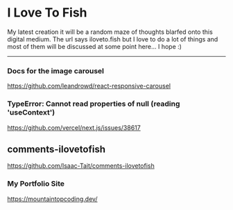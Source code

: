 # I Love To Fish
My latest creation it will be a random maze of thoughts blarfed onto this digital medium. The url says iloveto.fish but I love to do a lot of things and most of them will be discussed at some point here... I hope :)

---
### Docs for the image carousel
https://github.com/leandrowd/react-responsive-carousel
### TypeError: Cannot read properties of null (reading 'useContext')
https://github.com/vercel/next.js/issues/38617
## comments-ilovetofish
https://github.com/Isaac-Tait/comments-ilovetofish

### My Portfolio Site
https://mountaintopcoding.dev/